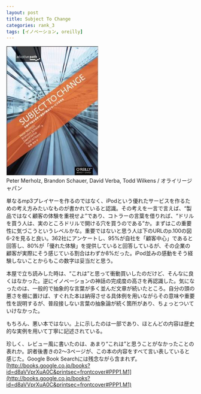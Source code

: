 ```yaml
---
layout: post
title: Subject To Change
categories: rank_3
tags: [イノベーション, oreilly]
---
```



<div class="book"><div class="book_image"><a href="http://www.amazon.co.jp/dp/4873113857"><img src="/images/subject_to_change.jpg"></img></a></div><div class="book_info">Peter Merholz, Brandon Schauer, David Verba, Todd Wilkens / オライリージャパン</div><div class="clear"></div></div>

単なるmp3プレイヤーを作るのではなく、iPodという優れたサービスを作るための考え方みたいなものが書かれていると認識。その考えを一言で言えば、“製品ではなく顧客の体験を重視せよ”であり、コトラーの言葉を借りれば、“ドリルを買う人は、実のところドリルで開ける穴を買うのである”か。まずはこの重要性に気づこうというレベルかな。重要ではないと思う人は下のURLのp.100の図6-2を見ると良い。362社にアンケートし、95%が自社を「顧客中心」であると回答し、80%が「優れた体験」を提供していると回答しているが、その企業の顧客が実際にそう感じている割合はわずか8%だった。iPod並みの感動をそう経験しないことからもこの数字は妥当だと思う。 

本屋で立ち読みした時は、“これは”と思って衝動買いしたのだけど、そんなに良くはなかった。逆にイノベーションの神話の完成度の高さを再認識した。気になったのは、一般的で抽象的な言葉が多く並んだ文章が続いたところ。自分の頭の悪さを棚に置けば、すぐれた本は納得させる具体例を用いながらその意味や重要性を説明するが、普段接しない言葉の抽象論が続く箇所があり、ちょっとついていけなかった。

もちろん、悪い本ではない。上に示したのは一部であり、ほとんどの内容は歴史的な実例を用いて丁寧に記述されている。

珍しく、レビュー風に書いたのは、あまり“これは”と思うことがなかったことの表れか。訳者後書きの2～3ページが、この本の内容をすべて言い表していると感じた。Google Book Searchには残念ながら含まれず。 
[http://books.google.co.jp/books?id=d8aVVprXuA0C&printsec=frontcover#PPP1,M1](http://books.google.co.jp/books?id=d8aVVprXuA0C&printsec=frontcover#PPP1,M1) 

